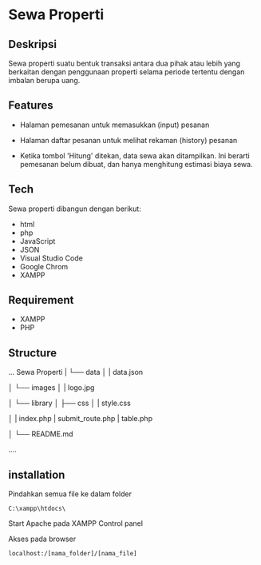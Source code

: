 # Sewa Properti
## Deskripsi
Sewa properti suatu bentuk transaksi antara dua pihak atau lebih yang berkaitan dengan penggunaan properti selama periode tertentu dengan imbalan berupa uang.

## Features

- Halaman pemesanan untuk memasukkan (input) pesanan

- Halaman daftar pesanan untuk melihat rekaman (history) pesanan

- Ketika tombol 'Hitung' ditekan, data sewa akan ditampilkan. Ini berarti pemesanan belum dibuat, dan hanya menghitung estimasi biaya sewa.

## Tech
Sewa properti dibangun dengan berikut:

- html
- php
- JavaScript
- JSON
- Visual Studio Code
- Google Chrom
- XAMPP

## Requirement

* XAMPP 
* PHP 

## Structure

...
Sewa Properti
|  └──  data
│   | data.json
  

│  └── images
│       | logo.jpg


│  └── library
│       ├── css
│       | style.css


│       | index.php
        | submit_route.php
        | table.php
        
│    └── README.md

....

## installation

Pindahkan semua file ke dalam folder 

    C:\xampp\htdocs\
    
Start Apache pada XAMPP Control panel 
    
Akses pada browser

    localhost:/[nama_folder]/[nama_file]
    
    